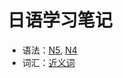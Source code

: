# 日语学习笔记

- 语法：[N5](./docs/grammar/n5.md), [N4](./docs/grammar/n4.md)
- 词汇：[近义词](./docs/vocab/compare.md)
